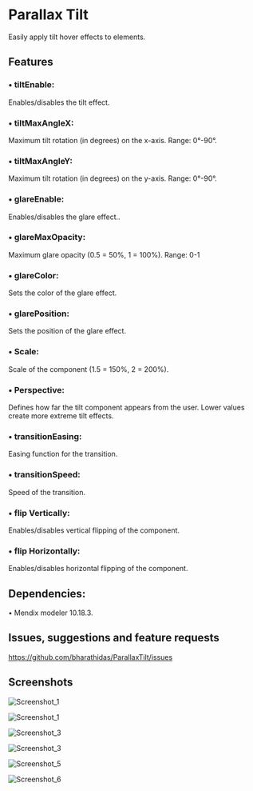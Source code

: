 # Parallax Tilt

Easily apply tilt hover effects to elements.

## Features

### •	tiltEnable: 
Enables/disables the tilt effect.
### •	tiltMaxAngleX: 
Maximum tilt rotation (in degrees) on the x-axis. Range: 0°-90°.
### •	tiltMaxAngleY: 
Maximum tilt rotation (in degrees) on the y-axis. Range: 0°-90°.
### •	glareEnable: 
Enables/disables the glare effect..
### •	glareMaxOpacity:
Maximum glare opacity (0.5 = 50%, 1 = 100%). Range: 0-1
### •	glareColor: 
Sets the color of the glare effect.
### •	glarePosition: 
Sets the position of the glare effect.
### •	Scale: 
Scale of the component (1.5 = 150%, 2 = 200%).
### •	Perspective: 
Defines how far the tilt component appears from the user. Lower values create more extreme tilt effects.
### •	transitionEasing: 
Easing function for the transition.
### •	transitionSpeed: 
Speed of the transition.
### •	flip Vertically: 
Enables/disables vertical flipping of the component.
### •	flip Horizontally: 
Enables/disables horizontal flipping of the component.

## Dependencies:
•	Mendix modeler 10.18.3.

## Issues, suggestions and feature requests
https://github.com/bharathidas/ParallaxTilt/issues

## Screenshots 

![Screenshot_1](https://github.com/user-attachments/assets/b7091bf2-7239-441b-8d48-731237cd5e00)

![Screenshot_1](https://github.com/user-attachments/assets/e5e25cbe-21ac-47c3-a075-10c38f916da3)

![Screenshot_3](https://github.com/user-attachments/assets/679caf5e-e3ac-438b-997e-6e6a358e697c)

![Screenshot_3](https://github.com/user-attachments/assets/a8152f39-942b-4c98-bbc7-012b994d597d)

![Screenshot_5](https://github.com/user-attachments/assets/39523c12-f272-49ed-adda-84d1018077f0)

![Screenshot_6](https://github.com/user-attachments/assets/6041012b-cfb7-4d6e-b3aa-5d481786d8c9)
